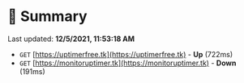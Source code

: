# 📖 Summary
Last updated: **12/5/2021, 11:53:18 AM**

- `GET` [https://uptimerfree.tk](https://uptimerfree.tk) - **Up** (722ms)
- `GET` [https://monitoruptimer.tk](https://monitoruptimer.tk) - **Down** (191ms)
